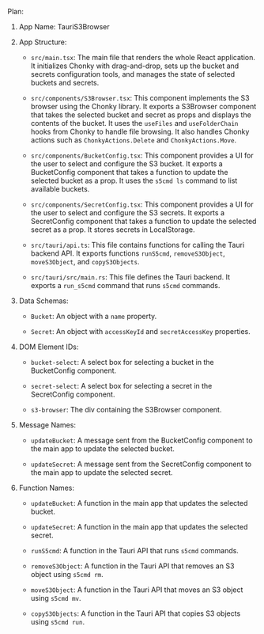 Plan:

1. App Name: TauriS3Browser

2. App Structure:

   - `src/main.tsx`: The main file that renders the whole React application. It initializes Chonky with drag-and-drop, sets up the bucket and secrets configuration tools, and manages the state of selected buckets and secrets.

   - `src/components/S3Browser.tsx`: This component implements the S3 browser using the Chonky library. It exports a S3Browser component that takes the selected bucket and secret as props and displays the contents of the bucket. It uses the `useFiles` and `useFolderChain` hooks from Chonky to handle file browsing. It also handles Chonky actions such as `ChonkyActions.Delete` and `ChonkyActions.Move`.

   - `src/components/BucketConfig.tsx`: This component provides a UI for the user to select and configure the S3 bucket. It exports a BucketConfig component that takes a function to update the selected bucket as a prop. It uses the `s5cmd ls` command to list available buckets.

   - `src/components/SecretConfig.tsx`: This component provides a UI for the user to select and configure the S3 secrets. It exports a SecretConfig component that takes a function to update the selected secret as a prop. It stores secrets in LocalStorage.

   - `src/tauri/api.ts`: This file contains functions for calling the Tauri backend API. It exports functions `runS5cmd`, `removeS3Object`, `moveS3Object`, and `copyS3Objects`.

   - `src/tauri/src/main.rs`: This file defines the Tauri backend. It exports a `run_s5cmd` command that runs `s5cmd` commands.

3. Data Schemas:

   - `Bucket`: An object with a `name` property.

   - `Secret`: An object with `accessKeyId` and `secretAccessKey` properties.

4. DOM Element IDs:

   - `bucket-select`: A select box for selecting a bucket in the BucketConfig component.

   - `secret-select`: A select box for selecting a secret in the SecretConfig component.

   - `s3-browser`: The div containing the S3Browser component.

5. Message Names:

   - `updateBucket`: A message sent from the BucketConfig component to the main app to update the selected bucket.

   - `updateSecret`: A message sent from the SecretConfig component to the main app to update the selected secret.

6. Function Names:

   - `updateBucket`: A function in the main app that updates the selected bucket.

   - `updateSecret`: A function in the main app that updates the selected secret.

   - `runS5cmd`: A function in the Tauri API that runs `s5cmd` commands.

   - `removeS3Object`: A function in the Tauri API that removes an S3 object using `s5cmd rm`.

   - `moveS3Object`: A function in the Tauri API that moves an S3 object using `s5cmd mv`.

   - `copyS3Objects`: A function in the Tauri API that copies S3 objects using `s5cmd run`.